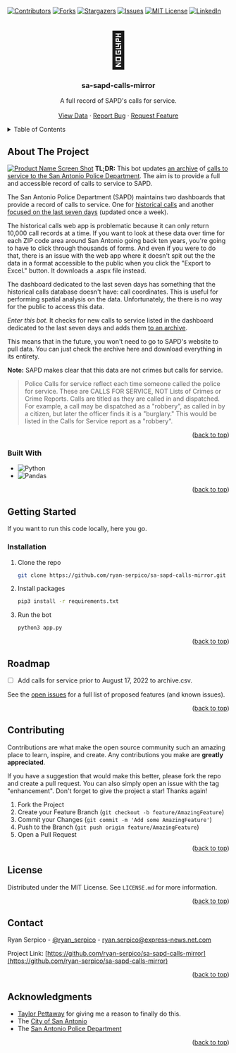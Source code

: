 <a name="readme-top"></a>

[![Contributors][contributors-shield]][contributors-url]
[![Forks][forks-shield]][forks-url]
[![Stargazers][stars-shield]][stars-url]
[![Issues][issues-shield]][issues-url]
[![MIT License][license-shield]][license-url]
[![LinkedIn][linkedin-shield]][linkedin-url]

<!-- PROJECT LOGO -->
<br />
<div align="center">
    <div style='font-size: 5rem;' >🤖</div>

<h3 align="center">sa-sapd-calls-mirror</h3>

  <p align="center">
    A full record of SAPD's calls for service.
    <br />
    <br />
    <a href="https://flatgithub.com/ryan-serpico/sa-sapd-calls-mirror/blob/main/output/archive.csv">View Data</a>
    ·
    <a href="https://github.com/ryan-serpico/sa-sapd-calls-mirror/issues">Report Bug</a>
    ·
    <a href="https://github.com/ryan-serpico/sa-sapd-calls-mirror/issues">Request Feature</a>
  </p>
</div>



<!-- TABLE OF CONTENTS -->
<details>
  <summary>Table of Contents</summary>
  <ol>
    <li>
      <a href="#about-the-project">About The Project</a>
      <ul>
        <li><a href="#built-with">Built With</a></li>
      </ul>
    </li>
    <li>
      <a href="#getting-started">Getting Started</a>
      <ul>
        <li><a href="#installation">Installation</a></li>
      </ul>
    </li>
    <!-- <li><a href="#usage">Usage</a></li> -->
    <li><a href="#roadmap">Roadmap</a></li>
    <li><a href="#contributing">Contributing</a></li>
    <li><a href="#license">License</a></li>
    <li><a href="#contact">Contact</a></li>
    <li><a href="#acknowledgments">Acknowledgments</a></li>
  </ol>
</details>



<!-- ABOUT THE PROJECT -->
## About The Project
[![Product Name Screen Shot][product-screenshot]](https://www.expressnews.com/)
**TL;DR:** This bot updates [an archive](https://github.com/ryan-serpico/sa-sapd-calls-mirror/blob/main/output/archive.csv) of [calls to service to the San Antonio Police Department](https://www.sanantonio.gov/SAPD/Calls). The aim is to provide a full and accessible record of calls to service to SAPD.

The San Antonio Police Department (SAPD) maintains two dashboards that provide a record of calls to service. One for [historical calls](https://webapp3.sanantonio.gov/policecalls/Reports.aspx) and another [focused on the last seven days](https://experience.arcgis.com/experience/7204b710e882450e9cf0f5d78334cc59) (updated once a week).

The historical calls web app is problematic because it can only return 10,000 call records at a time. If you want to look at these data over time for each ZIP code area around San Antonio going back ten years, you're going to have to click through thousands of forms. And even if you were to do that, there is an issue with the web app where it doesn't spit out the the data in a format accessible to the public when you click the "Export to Excel." button. It downloads a .aspx file instead.

The dashboard dedicated to the last seven days has something that the historical calls database doesn't have: call coordinates. This is useful for performing spatial analysis on the data. Unfortunately, the there is no way for the public to access this data.

*Enter this bot*. It checks for new calls to service listed in the dashboard dedicated to the last seven days and adds them [to an archive](https://github.com/ryan-serpico/sa-sapd-calls-mirror/blob/main/output/archive.csv).

This means that in the future, you won't need to go to SAPD's website to pull data. You can just check the archive here and download everything in its entirety.

**Note:** SAPD makes clear that this data are not crimes but calls for service. 

> Police Calls for service reflect each time someone called the police for service.  These are CALLS FOR SERVICE, NOT Lists of Crimes or Crime Reports. Calls are titled as they are called in and dispatched. For example, a call may be dispatched as a "robbery", as called in by a citizen, but later the officer finds it is a "burglary." This would be listed in the Calls for Service report as a "robbery".

<p align="right">(<a href="#readme-top">back to top</a>)</p>



### Built With

* ![Python][python]
* ![Pandas][pandas]

<p align="right">(<a href="#readme-top">back to top</a>)</p>



<!-- GETTING STARTED -->
## Getting Started
If you want to run this code locally, here you go.

### Installation
1. Clone the repo
   ```sh
   git clone https://github.com/ryan-serpico/sa-sapd-calls-mirror.git
   ```
2. Install packages
   ```sh
   pip3 install -r requirements.txt
   ```
3. Run the bot
   ```sh
   python3 app.py
   ```

<p align="right">(<a href="#readme-top">back to top</a>)</p>



<!-- USAGE EXAMPLES -->
<!-- ## Usage

Use this space to show useful examples of how a project can be used. Additional screenshots, code examples and demos work well in this space. You may also link to more resources.

<p align="right">(<a href="#readme-top">back to top</a>)</p> -->



<!-- ROADMAP -->
## Roadmap

- [ ] Add calls for service prior to August 17, 2022 to archive.csv.

See the [open issues](https://github.com/ryan-serpico/sa-sapd-calls-mirror/issues) for a full list of proposed features (and known issues).

<p align="right">(<a href="#readme-top">back to top</a>)</p>



<!-- CONTRIBUTING -->
## Contributing

Contributions are what make the open source community such an amazing place to learn, inspire, and create. Any contributions you make are **greatly appreciated**.

If you have a suggestion that would make this better, please fork the repo and create a pull request. You can also simply open an issue with the tag "enhancement".
Don't forget to give the project a star! Thanks again!

1. Fork the Project
2. Create your Feature Branch (`git checkout -b feature/AmazingFeature`)
3. Commit your Changes (`git commit -m 'Add some AmazingFeature'`)
4. Push to the Branch (`git push origin feature/AmazingFeature`)
5. Open a Pull Request

<p align="right">(<a href="#readme-top">back to top</a>)</p>

<!-- LICENSE -->
## License

Distributed under the MIT License. See `LICENSE.md` for more information.

<p align="right">(<a href="#readme-top">back to top</a>)</p>

<!-- CONTACT -->
## Contact

Ryan Serpico - [@ryan_serpico](https://twitter.com/ryan_serpico) - ryan.serpico@express-news.net.com

Project Link: [https://github.com/ryan-serpico/sa-sapd-calls-mirror](https://github.com/ryan-serpico/sa-sapd-calls-mirror)

<p align="right">(<a href="#readme-top">back to top</a>)</p>



<!-- ACKNOWLEDGMENTS -->
## Acknowledgments

* [Taylor Pettaway](https://www.expressnews.com/author/taylor-pettaway/) for giving me a reason to finally do this.
* The [City of San Antonio](https://www.sanantonio.gov/)
* The [San Antonio Police Department](https://www.sanantonio.gov/SAPD/Calls)

<p align="right">(<a href="#readme-top">back to top</a>)</p>



<!-- MARKDOWN LINKS & IMAGES -->
<!-- https://www.markdownguide.org/basic-syntax/#reference-style-links -->
[contributors-shield]: https://img.shields.io/github/contributors/ryan-serpico/sa-sapd-calls-mirror.svg?style=for-the-badge
[contributors-url]: https://github.com/ryan-serpico/sa-sapd-calls-mirror/graphs/contributors
[forks-shield]: https://img.shields.io/github/forks/ryan-serpico/sa-sapd-calls-mirror.svg?style=for-the-badge
[forks-url]: https://github.com/ryan-serpico/sa-sapd-calls-mirror/network/members
[stars-shield]: https://img.shields.io/github/stars/ryan-serpico/sa-sapd-calls-mirror.svg?style=for-the-badge
[stars-url]: https://github.com/ryan-serpico/sa-sapd-calls-mirror/stargazers
[issues-shield]: https://img.shields.io/github/issues/ryan-serpico/sa-sapd-calls-mirror.svg?style=for-the-badge
[issues-url]: https://github.com/ryan-serpico/sa-sapd-calls-mirror/issues
[license-shield]: https://img.shields.io/github/license/ryan-serpico/sa-sapd-calls-mirror.svg?style=for-the-badge
[license-url]: https://github.com/ryan-serpico/sa-sapd-calls-mirror/blob/main/LICENSE.md
[linkedin-shield]: https://img.shields.io/badge/-LinkedIn-black.svg?style=for-the-badge&logo=linkedin&colorB=555
[linkedin-url]: https://linkedin.com/in/ryanserpico
[product-screenshot]: img/archive_ss.png
[python]: https://img.shields.io/badge/python-3670A0?style=for-the-badge&logo=python&logoColor=ffdd54
[pandas]: https://img.shields.io/badge/pandas-%23150458.svg?style=for-the-badge&logo=pandas&logoColor=white
